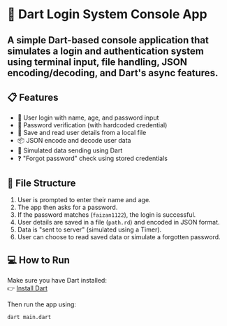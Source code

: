 # 🔐 Dart Login System Console App

A simple Dart-based console application that simulates a login and authentication system using terminal input, file handling, JSON encoding/decoding, and Dart's async features.
---
## 📋 Features

- 👤 User login with name, age, and password input  
- 🔑 Password verification (with hardcoded credential)  
- 📝 Save and read user details from a local file  
- 📦 JSON encode and decode user data  
- 🔁 Simulated data sending using Dart
- ❓ "Forgot password" check using stored credentials

## 📂 File Structure

1. User is prompted to enter their name and age.
2. The app then asks for a password.
3. If the password matches (`faizan1122`), the login is successful.
4. User details are saved in a file (`path.rd`) and encoded in JSON format.
5. Data is "sent to server" (simulated using a Timer).
6. User can choose to read saved data or simulate a forgotten password.

## 💻 How to Run

Make sure you have Dart installed:  
👉 [Install Dart](https://dart.dev/get-dart)

Then run the app using:

```bash
dart main.dart
